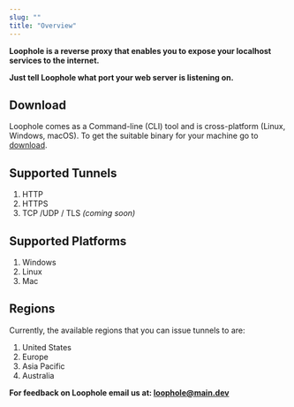 ```yaml
---
slug: ""
title: "Overview"
---
```



**Loophole is a reverse proxy that enables you to expose your localhost services to the internet.**

**Just tell Loophole what port your web server is listening on.**

## Download
Loophole comes as a Command-line (CLI) tool and is cross-platform (Linux, Windows, macOS). To get the suitable binary for your machine go to [download](/download).

## Supported Tunnels

1. HTTP
2. HTTPS
3. TCP /UDP / TLS *(coming soon)*

## Supported Platforms

1. Windows
2. Linux
3. Mac

## Regions 
Currently, the available regions that you can issue tunnels to are:

1. United States
2. Europe
3. Asia Pacific
4. Australia 

**For feedback on Loophole email us at: <a href = "mailto: loophole@main.dev">loophole@main.dev</a>**